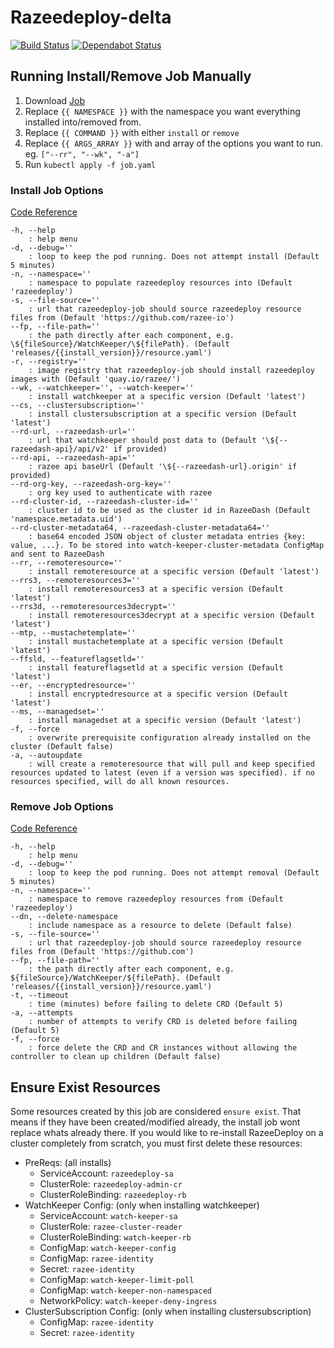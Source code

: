 # Razeedeploy-delta

[![Build Status](https://travis-ci.com/razee-io/razeedeploy-delta.svg?branch=master)](https://travis-ci.com/razee-io/razeedeploy-delta)
[![Dependabot Status](https://api.dependabot.com/badges/status?host=github&repo=razee-io/razeedeploy-delta)](https://dependabot.com)

## Running Install/Remove Job Manually

1. Download [Job](https://github.com/razee-io/razeedeploy-delta/releases/latest/download/job.yaml)
1. Replace `{{ NAMESPACE }}` with the namespace you want everything installed into/removed from.
1. Replace `{{ COMMAND }}` with either `install` or `remove`
1. Replace `{{ ARGS_ARRAY }}` with and array of the options you want to run. eg. `["--rr", "--wk", "-a"]`
1. Run `kubectl apply -f job.yaml`

### Install Job Options

[Code Reference](https://github.com/razee-io/razeedeploy-delta/blob/master/src/install.js#L35-L63)

```text
-h, --help
    : help menu
-d, --debug=''
    : loop to keep the pod running. Does not attempt install (Default 5 minutes)
-n, --namespace=''
    : namespace to populate razeedeploy resources into (Default 'razeedeploy')
-s, --file-source=''
    : url that razeedeploy-job should source razeedeploy resource files from (Default 'https://github.com/razee-io')
--fp, --file-path=''
    : the path directly after each component, e.g. \${fileSource}/WatchKeeper/\${filePath}. (Default 'releases/{{install_version}}/resource.yaml')
-r, --registry=''
    : image registry that razeedeploy-job should install razeedeploy images with (Default 'quay.io/razee/')
--wk, --watchkeeper='', --watch-keeper=''
    : install watchkeeper at a specific version (Default 'latest')
--cs, --clustersubscription=''
    : install clustersubscription at a specific version (Default 'latest')
--rd-url, --razeedash-url=''
    : url that watchkeeper should post data to (Default '\${--razeedash-api}/api/v2' if provided)
--rd-api, --razeedash-api=''
    : razee api baseUrl (Default '\${--razeedash-url}.origin' if provided)
--rd-org-key, --razeedash-org-key=''
    : org key used to authenticate with razee
--rd-cluster-id, --razeedash-cluster-id=''
    : cluster id to be used as the cluster id in RazeeDash (Default 'namespace.metadata.uid')
--rd-cluster-metadata64, --razeedash-cluster-metadata64=''
    : base64 encoded JSON object of cluster metadata entries {key: value, ...}. To be stored into watch-keeper-cluster-metadata ConfigMap and sent to RazeeDash
--rr, --remoteresource=''
    : install remoteresource at a specific version (Default 'latest')
--rrs3, --remoteresources3=''
    : install remoteresources3 at a specific version (Default 'latest')
--rrs3d, --remoteresources3decrypt=''
    : install remoteresources3decrypt at a specific version (Default 'latest')
--mtp, --mustachetemplate=''
    : install mustachetemplate at a specific version (Default 'latest')
--ffsld, --featureflagsetld=''
    : install featureflagsetld at a specific version (Default 'latest')
--er, --encryptedresource=''
    : install encryptedresource at a specific version (Default 'latest')
--ms, --managedset=''
    : install managedset at a specific version (Default 'latest')
-f, --force
    : overwrite prerequisite configuration already installed on the cluster (Default false)
-a, --autoupdate
    : will create a remoteresource that will pull and keep specified resources updated to latest (even if a version was specified). if no resources specified, will do all known resources.
```

### Remove Job Options

[Code Reference](https://github.com/razee-io/razeedeploy-delta/blob/master/src/remove.js#L33-L49)

```text
-h, --help
    : help menu
-d, --debug=''
    : loop to keep the pod running. Does not attempt removal (Default 5 minutes)
-n, --namespace=''
    : namespace to remove razeedeploy resources from (Default 'razeedeploy')
--dn, --delete-namespace
    : include namespace as a resource to delete (Default false)
-s, --file-source=''
    : url that razeedeploy-job should source razeedeploy resource files from (Default 'https://github.com')
--fp, --file-path=''
    : the path directly after each component, e.g. ${fileSource}/WatchKeeper/${filePath}. (Default 'releases/{{install_version}}/resource.yaml')
-t, --timeout
    : time (minutes) before failing to delete CRD (Default 5)
-a, --attempts
    : number of attempts to verify CRD is deleted before failing (Default 5)
-f, --force
    : force delete the CRD and CR instances without allowing the controller to clean up children (Default false)
```

## Ensure Exist Resources

Some resources created by this job are considered `ensure exist`. That means
if they have been created/modified already, the install job wont replace whats
already there. If you would like to re-install RazeeDeploy on a cluster completely
from scratch, you must first delete these resources:

- PreReqs: (all installs)
  - ServiceAccount: `razeedeploy-sa`
  - ClusterRole: `razeedeploy-admin-cr`
  - ClusterRoleBinding: `razeedeploy-rb`
- WatchKeeper Config: (only when installing watchkeeper)
  - ServiceAccount: `watch-keeper-sa`
  - ClusterRole: `razee-cluster-reader`
  - ClusterRoleBinding: `watch-keeper-rb`
  - ConfigMap: `watch-keeper-config`
  - ConfigMap: `razee-identity`
  - Secret: `razee-identity`
  - ConfigMap: `watch-keeper-limit-poll`
  - ConfigMap: `watch-keeper-non-namespaced`
  - NetworkPolicy: `watch-keeper-deny-ingress`
- ClusterSubscription Config: (only when installing clustersubscription)
  - ConfigMap: `razee-identity`
  - Secret: `razee-identity`
